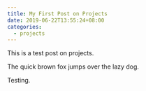 ```yaml
---
title: My First Post on Projects
date: 2019-06-22T13:55:24+08:00
categories:
  - projects
---
```

This is a test post on projects.

The quick brown fox jumps over the lazy dog.

Testing.